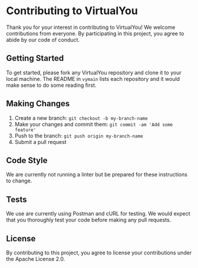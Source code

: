 # Contributing to VirtualYou

Thank you for your interest in contributing to VirtualYou! We welcome contributions from everyone. By participating in this project, you agree to abide by our code of conduct.

## Getting Started

To get started, please fork any VirtualYou repository and clone it to your local machine. The README in `vymain` lists each repository and it would make sense to do some reading first.

## Making Changes

1. Create a new branch: `git checkout -b my-branch-name`
2. Make your changes and commit them: `git commit -am 'Add some feature'`
3. Push to the branch: `git push origin my-branch-name`
4. Submit a pull request

## Code Style

We are currently not running a linter but be prepared for these instructions to change.

## Tests

We use are currently using Postman and cURL for testing. We would expect that you thoroughly test your code before making any pull requests.

## License

By contributing to this project, you agree to license your contributions under the Apache License 2.0.

